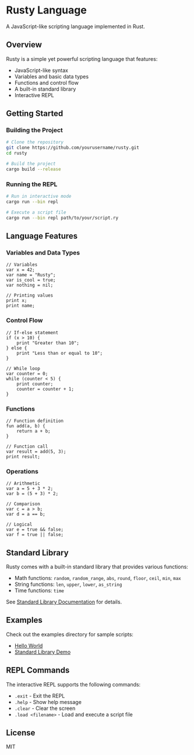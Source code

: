 # Rusty Language

A JavaScript-like scripting language implemented in Rust.

## Overview

Rusty is a simple yet powerful scripting language that features:

- JavaScript-like syntax
- Variables and basic data types
- Functions and control flow
- A built-in standard library
- Interactive REPL

## Getting Started

### Building the Project

```bash
# Clone the repository
git clone https://github.com/yourusername/rusty.git
cd rusty

# Build the project
cargo build --release
```

### Running the REPL

```bash
# Run in interactive mode
cargo run --bin repl

# Execute a script file
cargo run --bin repl path/to/your/script.ry
```

## Language Features

### Variables and Data Types

```
// Variables
var x = 42;
var name = "Rusty";
var is_cool = true;
var nothing = nil;

// Printing values
print x;
print name;
```

### Control Flow

```
// If-else statement
if (x > 10) {
    print "Greater than 10";
} else {
    print "Less than or equal to 10";
}

// While loop
var counter = 0;
while (counter < 5) {
    print counter;
    counter = counter + 1;
}
```

### Functions

```
// Function definition
fun add(a, b) {
    return a + b;
}

// Function call
var result = add(5, 3);
print result;
```

### Operations

```
// Arithmetic
var a = 5 + 3 * 2;
var b = (5 + 3) * 2;

// Comparison
var c = a > b;
var d = a == b;

// Logical
var e = true && false;
var f = true || false;
```

## Standard Library

Rusty comes with a built-in standard library that provides various functions:

- Math functions: `random`, `random_range`, `abs`, `round`, `floor`, `ceil`, `min`, `max`
- String functions: `len`, `upper`, `lower`, `as_string`
- Time functions: `time`

See [Standard Library Documentation](docs/stdlib.md) for details.

## Examples

Check out the examples directory for sample scripts:

- [Hello World](examples/hello_world.rs)
- [Standard Library Demo](examples/stdlib_demo.ry)

## REPL Commands

The interactive REPL supports the following commands:

- `.exit` - Exit the REPL
- `.help` - Show help message
- `.clear` - Clear the screen
- `.load <filename>` - Load and execute a script file

## License

MIT

